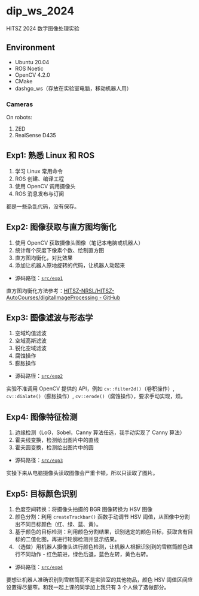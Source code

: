 # dip_ws_2024

HITSZ 2024 数字图像处理实验

## Environment

- Ubuntu 20.04
- ROS Noetic
- OpenCV 4.2.0
- CMake
- dashgo_ws（存放在实验室电脑，移动机器人用）

### Cameras

On robots:
1. ZED 
2. RealSense D435

## Exp1: 熟悉 Linux 和 ROS

1. 学习 Linux 常用命令
2. ROS 创建、编译工程
3. 使用 OpenCV 调用摄像头
4. ROS 消息发布与订阅

都是一些杂乱代码，没有保存。

## Exp2: 图像获取与直方图均衡化

1. 使用 OpenCV 获取摄像头图像（笔记本电脑或机器人）
2. 统计每个灰度下像素个数、绘制直方图
3. 直方图均衡化，对比效果
4. 添加让机器人原地旋转的代码，让机器人动起来

- 源码路径：[`src/exp1`](./src/exp1/src/)

直方图均衡化方法参考：[HITSZ-NRSL/HITSZ-AutoCourses/digitalImageProcessing - GitHub](https://github.com/HITSZ-NRSL/HITSZ-AutoCourses/tree/master/digitalImageProcessing)

## Exp3: 图像滤波与形态学

1. 空域均值滤波
2. 空域高斯滤波
3. 锐化空域滤波
4. 腐蚀操作
5. 膨胀操作

- 源码路径：[`src/exp2`](./src/exp2/src/)

实验不准调用 OpenCV 提供的 API，例如 `cv::filter2d()`（卷积操作）, `cv::dialate()`（膨胀操作）, `cv::erode()`（腐蚀操作），要求手动实现，烦。

## Exp4: 图像特征检测

1. 边缘检测（LoG，Sobel，Canny 算法任选，我手动实现了 Canny 算法）
2. 霍夫线变换，检测给出图片中的直线
3. 霍夫圆变换，检测给出图片中的圆

- 源码路径：[`src/exp3`](./src/exp3/src/)

实操下来从电脑摄像头读取图像会严重卡顿，所以只读取了图片。

## Exp5: 目标颜色识别

1. 色度空间转换：将摄像头拍摄的 BGR 图像转换为 HSV 图像
2. 颜色分割：利用 `createTrackbar()` 函数手动调节 HSV 阈值，从图像中分割出不同目标颜色（红、绿、蓝、黄）。
3. 基于颜色的目标检测：利用颜色分割结果，识别选定的颜色目标，获取含有目标的二值化图，再进行轮廓检测并显示结果。
4. （选做）用机器人摄像头进行颜色检测，让机器人根据识别到的雪糕筒颜色进行不同动作 - 红色前进，绿色后退，蓝色左转，黄色右转。

- 源码路径：[`src/exp4`](./src/exp4/src/)

要想让机器人准确识别到雪糕筒而不是实验室的其他物品，颜色 HSV 阈值区间应设置得尽量窄。和我一起上课的同学加上我只有 3 个人做了选做部分。
